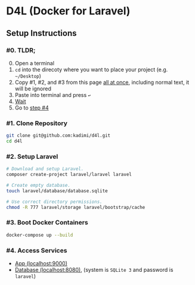 # D4L (Docker for Laravel)


## Setup Instructions

### #0. TLDR;

0. Open a terminal
0. `cd` into the direcoty where you want to place your project (e.g. `~/Desktop`)
0. Copy #1, #2, and #3 from this page [all at once](https://i.imgur.com/uXwzS7Y.png), including normal text, it will be ignored
0. Paste into terminal and press `↩` 
0. [Wait](https://github.com/hirak/prestissimo)
0. Go to [step #4](#4-Access-Services)

### #1. Clone Repository

```sh
git clone git@github.com:kadimi/d4l.git
cd d4l
```

### #2. Setup Laravel

```sh
# Download and setup Laravel.
composer create-project laravel/laravel laravel

# Create empty database.
touch laravel/database/database.sqlite

# Use correct directory permissions.
chmod -R 777 laravel/storage laravel/bootstrap/cache
```

### #3. Boot Docker Containers

```sh
docker-compose up --build
```

### #4. Access Services

* [App (localhost:9000)](http://localhost:9000)
* [Database (localhost:8080)](http://localhost:8080/?sqlite&db=/var/www/html/database/database.sqlite), (system is `SQLite 3` and password is `laravel`)
